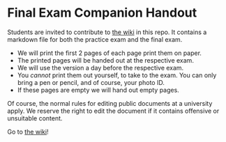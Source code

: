 # Final Exam Companion Handout

Students are invited to contribute to [the wiki](https://github.com/MQ-COMP1050/module-wiki/wiki) in this repo. It contains a markdown file for both the practice exam and the final exam.

* We will print the first 2 pages of each page print them on paper.
* The printed pages will be handed out at the respective exam.
* We will use the version a day before the respective exam.
* You *cannot* print them out yourself, to take to the exam. You can only bring a pen or pencil, and of course, your photo ID.
* If these pages are empty we will hand out empty pages.

Of course, the normal rules for editing public documents at a university apply. We reserve the right to edit the document if it contains offensive or unsuitable content.


Go to [the wiki](https://github.com/MQ-COMP1050/module-wiki/wiki)!
